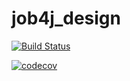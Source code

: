 # job4j_design
[![Build Status](https://travis-ci.com/AlekseySapsay/job4j_design.svg?branch=master)](https://travis-ci.com/AlekseySapsay/job4j_design)

[![codecov](https://codecov.io/gh/AlekseySapsay/job4j_design/branch/master/graph/badge.svg?token=QMHDTCJNWA)](https://codecov.io/gh/AlekseySapsay/job4j_design)